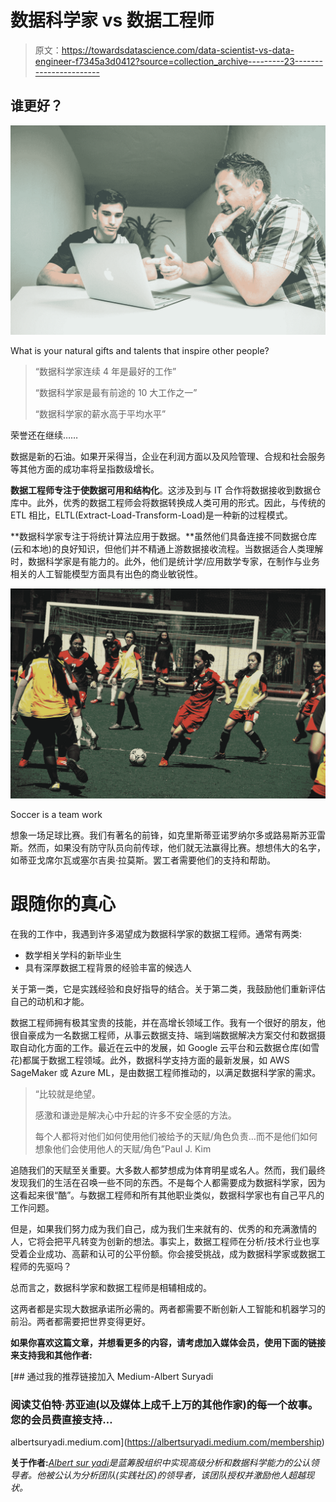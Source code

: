# 数据科学家 vs 数据工程师

> 原文：<https://towardsdatascience.com/data-scientist-vs-data-engineer-f7345a3d0412?source=collection_archive---------23----------------------->

## 谁更好？

![](img/f2f6e73a9616c1e6ce4e94843a19f096.png)

What is your natural gifts and talents that inspire other people?

> “数据科学家连续 4 年是最好的工作”
> 
> “数据科学家是最有前途的 10 大工作之一”
> 
> “数据科学家的薪水高于平均水平”

荣誉还在继续……

数据是新的石油。如果开采得当，企业在利润方面以及风险管理、合规和社会服务等其他方面的成功率将呈指数级增长。

**数据工程师专注于使数据可用和结构化**。这涉及到与 IT 合作将数据接收到数据仓库中。此外，优秀的数据工程师会将数据转换成人类可用的形式。因此，与传统的 ETL 相比，ELTL(Extract-Load-Transform-Load)是一种新的过程模式。

**数据科学家专注于将统计算法应用于数据。**虽然他们具备连接不同数据仓库(云和本地)的良好知识，但他们并不精通上游数据接收流程。当数据适合人类理解时，数据科学家是有能力的。此外，他们是统计学/应用数学专家，在制作与业务相关的人工智能模型方面具有出色的商业敏锐性。

![](img/509547bd58b824918b7113fc443e5391.png)

Soccer is a team work

想象一场足球比赛。我们有著名的前锋，如克里斯蒂亚诺罗纳尔多或路易斯苏亚雷斯。然而，如果没有防守队员向前传球，他们就无法赢得比赛。想想伟大的名字，如蒂亚戈席尔瓦或塞尔吉奥·拉莫斯。罢工者需要他们的支持和帮助。

# 跟随你的真心

在我的工作中，我遇到许多渴望成为数据科学家的数据工程师。通常有两类:

*   数学相关学科的新毕业生
*   具有深厚数据工程背景的经验丰富的候选人

关于第一类，它是实践经验和良好指导的结合。关于第二类，我鼓励他们重新评估自己的动机和才能。

数据工程师拥有极其宝贵的技能，并在高增长领域工作。我有一个很好的朋友，他很自豪成为一名数据工程师，从事云数据支持、端到端数据解决方案交付和数据摄取自动化方面的工作。最近在云中的发展，如 Google 云平台和云数据仓库(如雪花)都属于数据工程领域。此外，数据科学支持方面的最新发展，如 AWS SageMaker 或 Azure ML，是由数据工程师推动的，以满足数据科学家的需求。

> “比较就是绝望。
> 
> 感激和谦逊是解决心中升起的许多不安全感的方法。
> 
> 每个人都将对他们如何使用他们被给予的天赋/角色负责…而不是他们如何想象他们会使用他人的天赋/角色”Paul J. Kim

追随我们的天赋至关重要。大多数人都梦想成为体育明星或名人。然而，我们最终发现我们的生活在召唤一些不同的东西。不是每个人都需要成为数据科学家，因为这看起来很“酷”。与数据工程师和所有其他职业类似，数据科学家也有自己平凡的工作问题。

但是，如果我们努力成为我们自己，成为我们生来就有的、优秀的和充满激情的人，它将会把平凡转变为创新的想法。事实上，数据工程师在分析/技术行业也享受着企业成功、高薪和认可的公平份额。你会接受挑战，成为数据科学家或数据工程师的先驱吗？

总而言之，数据科学家和数据工程师是相辅相成的。

这两者都是实现大数据承诺所必需的。两者都需要不断创新人工智能和机器学习的前沿。两者都需要把世界变得更好。

**如果你喜欢这篇文章，并想看更多的内容，请考虑加入媒体会员，使用下面的链接来支持我和其他作者:**

[](https://albertsuryadi.medium.com/membership) [## 通过我的推荐链接加入 Medium-Albert Suryadi

### 阅读艾伯特·苏亚迪(以及媒体上成千上万的其他作家)的每一个故事。您的会员费直接支持…

albertsuryadi.medium.com](https://albertsuryadi.medium.com/membership) 

**关于作者:**[*Albert sur yadi*](https://www.linkedin.com/in/albertsuryadi/)*是蓝筹股组织中实现高级分析和数据科学能力的公认领导者。他被公认为分析团队(实践社区)的领导者，该团队授权并激励他人超越现状。*